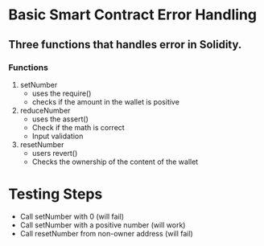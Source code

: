 # Basic Smart Contract Error Handling

## Three functions that handles error in Solidity. 

### Functions
1. setNumber
    * uses the require()
    * checks if the amount in the wallet is positive 
2. reduceNumber
    * uses the assert()
    * Check if the math is correct
    * Input validation
3. resetNumber
    * users revert()
    * Checks the ownership of the content of the wallet


# Testing Steps

* Call setNumber with 0 (will fail)
* Call setNumber with a positive number (will work)
* Call resetNumber from non-owner address (will fail)
